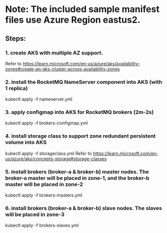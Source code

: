 # Note: The included sample manifest files use Azure Region eastus2.

## Steps:
### 1. create AKS with multiple AZ support. 
Refer to https://learn.microsoft.com/en-us/azure/aks/availability-zones#create-an-aks-cluster-across-availability-zones

### 2. install the RocketMQ NameServer component into AKS (with 1 replica)
kubectl apply -f nameserver.yml

### 3. apply configmap into AKS for RocketMQ brokers (2m-2s)
kubectl apply -f brokers-configmap.yml

### 4. install storage class to support zone redundant persistent volume into AKS
kubectl apply -f storageclass.yml
Refer to https://learn.microsoft.com/en-us/azure/aks/concepts-storage#storage-classes

### 5. install brokers (broker-a & broker-b) master nodes. The broker-a master will be placed in zone-1, and the broker-b master will be placed in zone-2
kubectl apply -f brokers-masters.yml

### 6. install brokers (broker-a & broker-b) slave nodes. The slaves will be placed in zone-3
kubectl apply -f brokers-slaves.yml